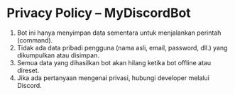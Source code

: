 # Privacy Policy – MyDiscordBot

1. Bot ini hanya menyimpan data sementara untuk menjalankan perintah (command).
2. Tidak ada data pribadi pengguna (nama asli, email, password, dll.) yang dikumpulkan atau disimpan.
3. Semua data yang dihasilkan bot akan hilang ketika bot offline atau direset.
4. Jika ada pertanyaan mengenai privasi, hubungi developer melalui Discord.
